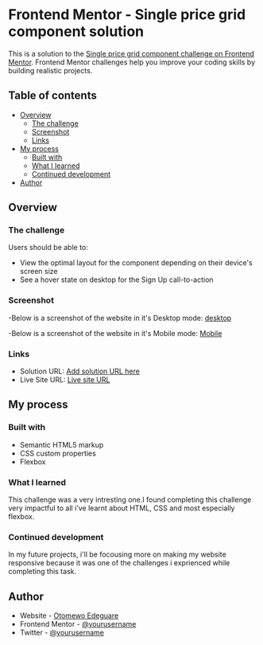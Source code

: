 # Frontend Mentor - Single price grid component solution

This is a solution to the [Single price grid component challenge on Frontend Mentor](https://www.frontendmentor.io/challenges/single-price-grid-component-5ce41129d0ff452fec5abbbc). Frontend Mentor challenges help you improve your coding skills by building realistic projects.

## Table of contents

- [Overview](#overview)
  - [The challenge](#the-challenge)
  - [Screenshot](#screenshot)
  - [Links](#links)
- [My process](#my-process)
  - [Built with](#built-with)
  - [What I learned](#what-i-learned)
  - [Continued development](#continued-development)
- [Author](#author)


## Overview

### The challenge

Users should be able to:

- View the optimal layout for the component depending on their device's screen size
- See a hover state on desktop for the Sign Up call-to-action

### Screenshot
-Below is a screenshot of the website in it's Desktop mode: 
[desktop](./images/Single-price-desktop-sc.png)

-Below is a screenshot of the website in it's Mobile mode:
[Mobile](./images/Single-price-mobile-sc.png)

### Links

- Solution URL: [Add solution URL here](https://your-solution-url.com)
- Live Site URL: [Live site URL ](https://guaresingle-pricegrid.netlify.app/)

## My process

### Built with

- Semantic HTML5 markup
- CSS custom properties
- Flexbox

### What I learned

This challenge was a very intresting one.I found completing this challenge very impactful to all i've learnt about HTML, CSS and most especially flexbox.



### Continued development

In my future projects, i'll be focousing more on making my website responsive because it was one of the challenges i exprienced while completing this task.



## Author

- Website - [Otomewo Edeguare](https://www.your-site.com)
- Frontend Mentor - [@yourusername](https://www.frontendmentor.io/profile/yourusername)
- Twitter - [@yourusername](https://www.twitter.com/yourusername)



